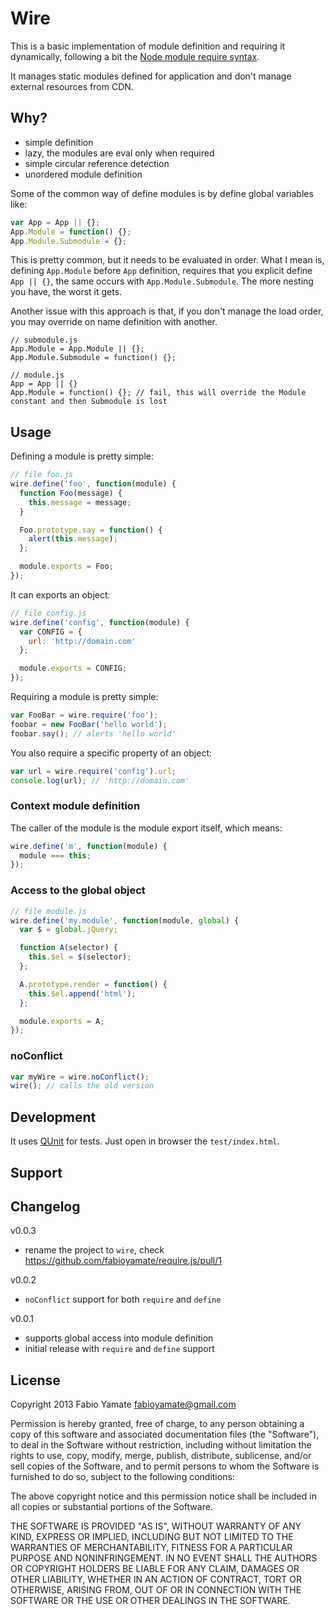 # Wire

This is a basic implementation of module definition and requiring it dynamically,
following a bit the [Node module require syntax](http://nodejs.org/api/modules.html).

It manages static modules defined for application and don't manage external resources from CDN.

## Why?

* simple definition
* lazy, the modules are eval only when required
* simple circular reference detection
* unordered module definition

Some of the common way of define modules is by define global variables like:

```javascript
var App = App || {};
App.Module = function() {};
App.Module.Submodule = {};
```

This is pretty common, but it needs to be evaluated in order. What I mean is, defining `App.Module`
before `App` definition, requires that you explicit define `App || {}`, the same occurs with
`App.Module.Submodule`. The more nesting you have, the worst it gets.

Another issue with this approach is that, if you don't manage the load order, you may override on
name definition with another.

```
// submodule.js
App.Module = App.Module || {};
App.Module.Submodule = function() {};

// module.js
App = App || {}
App.Module = function() {}; // fail, this will override the Module constant and then Submodule is lost
```

## Usage

Defining a module is pretty simple:

```javascript
// file foo.js
wire.define('foo', function(module) {
  function Foo(message) {
    this.message = message;
  }

  Foo.prototype.say = function() {
    alert(this.message);
  };

  module.exports = Foo;
});
```

It can exports an object:

```javascript
// file config.js
wire.define('config', function(module) {
  var CONFIG = {
    url: 'http://domain.com'
  };

  module.exports = CONFIG;
});
```

Requiring a module is pretty simple:

```javascript
var FooBar = wire.require('foo');
foobar = new FooBar('hello world');
foobar.say(); // alerts 'hello world'
```

You also require a specific property of an object:

```javascript
var url = wire.require('config').url;
console.log(url); // 'http://domain.com'
```

### Context module definition

The caller of the module is the module export itself, which means:

```javascript
wire.define('m', function(module) {
  module === this;
});
```

### Access to the global object

```javascript
// file module.js
wire.define('my.module', function(module, global) {
  var $ = global.jQuery;

  function A(selector) {
    this.$el = $(selector);
  };

  A.prototype.render = function() {
    this.$el.append('html');
  };

  module.exports = A;
});
```

### noConflict

```javascript
var myWire = wire.noConflict();
wire(); // calls the old version
```

## Development

It uses [QUnit](http://qunitjs.com/) for tests. Just open in browser the `test/index.html`.

## Support

## Changelog

v0.0.3

* rename the project to `wire`, check https://github.com/fabioyamate/require.js/pull/1

v0.0.2

* `noConflict` support for both `require` and `define`

v0.0.1

* supports global access into module definition
* initial release with `require` and `define` support

## License

Copyright 2013 Fabio Yamate <fabioyamate@gmail.com>

Permission is hereby granted, free of charge, to any person obtaining
a copy of this software and associated documentation files (the
"Software"), to deal in the Software without restriction, including
without limitation the rights to use, copy, modify, merge, publish,
distribute, sublicense, and/or sell copies of the Software, and to
permit persons to whom the Software is furnished to do so, subject to
the following conditions:

The above copyright notice and this permission notice shall be
included in all copies or substantial portions of the Software.

THE SOFTWARE IS PROVIDED "AS IS", WITHOUT WARRANTY OF ANY KIND,
EXPRESS OR IMPLIED, INCLUDING BUT NOT LIMITED TO THE WARRANTIES OF
MERCHANTABILITY, FITNESS FOR A PARTICULAR PURPOSE AND
NONINFRINGEMENT. IN NO EVENT SHALL THE AUTHORS OR COPYRIGHT HOLDERS BE
LIABLE FOR ANY CLAIM, DAMAGES OR OTHER LIABILITY, WHETHER IN AN ACTION
OF CONTRACT, TORT OR OTHERWISE, ARISING FROM, OUT OF OR IN CONNECTION
WITH THE SOFTWARE OR THE USE OR OTHER DEALINGS IN THE SOFTWARE.
